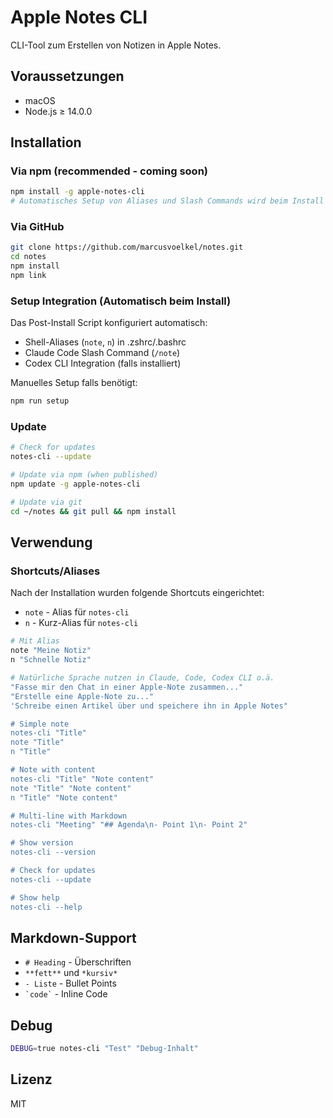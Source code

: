 # Apple Notes CLI

CLI-Tool zum Erstellen von Notizen in Apple Notes.

## Voraussetzungen

- macOS
- Node.js ≥ 14.0.0

## Installation

### Via npm (recommended - coming soon)
```bash
npm install -g apple-notes-cli
# Automatisches Setup von Aliases und Slash Commands wird beim Install ausgeführt
```

### Via GitHub
```bash
git clone https://github.com/marcusvoelkel/notes.git
cd notes
npm install
npm link
```

### Setup Integration (Automatisch beim Install)
Das Post-Install Script konfiguriert automatisch:
- Shell-Aliases (`note`, `n`) in .zshrc/.bashrc
- Claude Code Slash Command (`/note`)
- Codex CLI Integration (falls installiert)

Manuelles Setup falls benötigt:
```bash
npm run setup
```

### Update
```bash
# Check for updates
notes-cli --update

# Update via npm (when published)
npm update -g apple-notes-cli

# Update via git
cd ~/notes && git pull && npm install
```

## Verwendung

### Shortcuts/Aliases
Nach der Installation wurden folgende Shortcuts eingerichtet:
- `note` - Alias für `notes-cli`
- `n` - Kurz-Alias für `notes-cli`

```bash
# Mit Alias
note "Meine Notiz"
n "Schnelle Notiz"

# Natürliche Sprache nutzen in Claude, Code, Codex CLI o.ä.
"Fasse mir den Chat in einer Apple-Note zusammen..."
"Erstelle eine Apple-Note zu..."
'Schreibe einen Artikel über und speichere ihn in Apple Notes"

# Simple note
notes-cli "Title"
note "Title"
n "Title"

# Note with content
notes-cli "Title" "Note content"
note "Title" "Note content"
n "Title" "Note content"

# Multi-line with Markdown
notes-cli "Meeting" "## Agenda\n- Point 1\n- Point 2"

# Show version
notes-cli --version

# Check for updates
notes-cli --update

# Show help
notes-cli --help
```

## Markdown-Support

- `# Heading` - Überschriften
- `**fett**` und `*kursiv*`
- `- Liste` - Bullet Points
- `` `code` `` - Inline Code

## Debug

```bash
DEBUG=true notes-cli "Test" "Debug-Inhalt"
```

## Lizenz

MIT
